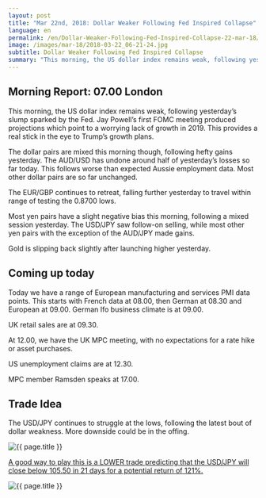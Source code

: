 ```yaml
---
layout: post
title: "Mar 22nd, 2018: Dollar Weaker Following Fed Inspired Collapse"
language: en
permalink: /en/Dollar-Weaker-Following-Fed-Inspired-Collapse-22-mar-18/
image: /images/mar-18/2018-03-22_06-21-24.jpg
subtitle: Dollar Weaker Following Fed Inspired Collapse
summary: "This morning, the US dollar index remains weak, following yesterday’s slump sparked by the Fed. Jay Powell’s first FOMC meeting produced projections which point to a worrying lack of growth in 2019. This provides a real stick in the eye to Trump’s growth plans"
---
```

## Morning Report: 07.00 London

This morning, the US dollar index remains weak, following yesterday’s slump sparked by the Fed. Jay Powell’s first FOMC meeting produced projections which point to a worrying lack of growth in 2019. This provides a real stick in the eye to Trump’s growth plans. 

The dollar pairs are mixed this morning though, following hefty gains yesterday. The AUD/USD has undone around half of yesterday’s losses so far today. This follows worse than expected Aussie employment data. Most other dollar pairs are so far unchanged. 

The EUR/GBP continues to retreat, falling further yesterday to travel within range of testing the 0.8700 lows. 

Most yen pairs have a slight negative bias this morning, following a mixed session yesterday. The USD/JPY saw follow-on selling, while most other yen pairs with the exception of the AUD/JPY made gains. 

Gold is slipping back slightly after launching higher yesterday.  

## Coming up today 

Today we have a range of European manufacturing and services PMI data points. This starts with French data at 08.00, then German at 08.30 and European at 09.00. German Ifo business climate is at 09.00. 

UK retail sales are at 09.30. 

At 12.00, we have the UK MPC meeting, with no expectations for a rate hike or asset purchases. 

US unemployment claims are at 12.30. 

MPC member Ramsden speaks at 17.00. 

## Trade Idea

The USD/JPY continues to struggle at the lows, following the latest bout of dollar weakness. More downside could be in the offing.

<img class="post-image" src="{{ site.url }}/images/mar-18/2018-03-22_06-21-24.jpg" alt="{{ page.title }}" title="{{ page.title }}">

<a href="%LINK%%?currency=GBP&market=forex&underlying=frxUSDJPY&formname=higherlower&duration_amount=21&duration_units=d&amount=10&amount_type=payout&expiry_type=duration&barrier=105.50" target="_blank">A good way to play this is a LOWER trade predicting that the USD/JPY will close below 105.50 in 21 days for a potential return of 121%.</a>

<img class="post-image" src="{{ site.url }}/images/mar-18/2018-03-22_06-23-00.jpg" alt="{{ page.title }}" title="{{ page.title }}">

